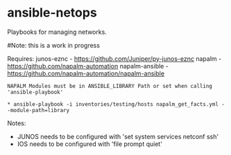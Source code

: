 ansible-netops
===========

Playbooks for managing networks.

#Note: this is a work in progress

Requires:
    junos-eznc     - https://github.com/Juniper/py-junos-eznc
    napalm         - https://github.com/napalm-automation
    napalm-ansible - https://github.com/napalm-automation/napalm-ansible

    NAPALM Modules must be in ANSIBLE_LIBRARY Path or set when calling 'ansible-playbook'

    * ansible-playbook -i inventories/testing/hosts napalm_get_facts.yml --module-path=library

Notes:
   * JUNOS needs to be configured with 'set system services netconf ssh'
   * IOS needs to be configured with 'file prompt quiet'
